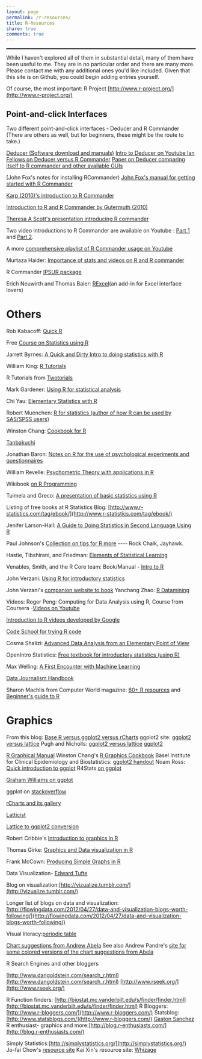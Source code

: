 ```yaml
---
layout: page
permalink: /r-resources/
title: R-Resources
share: true
comments: true
---
```

<style>
hr { display: block; height: 2px;
    border: 0; border-top: 1px solid #ccc;
    margin: 1em 0; padding: 0; }
</style>
<hr COLOR="firebrick" WIDTH="100%">

While I haven't explored all of them in substantial detail, many of them have been useful to me. They are in no particular order and there are many more. Please contact me with any additional ones you'd like included. Given that this site is on Github, you could begin adding entries yourself.

Of course, the most important: R Project [http://www.r-project.org/](http://www.r-project.org/)

## Point-and-click Interfaces

Two different point-and-click interfaces - Deducer and R Commander (There are others as well, but for beginners, these might be the route to take.)

[Deducer (Software download  and manuals)](http://www.deducer.org/pmwiki/index.php?n=Main.DeducerManual?from=Main.HomePage)
[Intro to Deducer on Youtube ](http://www.youtube.com/watch?v=iZ857h2j6wA) 
[Ian Fellows on Deducer versus R Commander](http://www.deducer.org/pmwiki/index.php?n=Main.ComparisonWithThePackageRcmdr)
[Paper on Deducer comparing itself to R commander and other available GUIs](http://www.jstatsoft.org/v49/i08/paper)

[John Fox's notes for installing  RCommander) 
[John Fox's manual for getting started with R Commander](http://socserv.mcmaster.ca/jfox/Misc/Rcmdr/Getting-Started-with-the-Rcmdr.pdf) 

[Karp (2010)'s introduction to R Commander](http://cran.r-project.org/doc/contrib/Karp-Rcommander-intro.pdf)

[Introduction to R and R Commander by Gutermuth (2010)](http://www.wlu.ca/documents/42689/Introduction_to_R_and_R_Commander.pdf)

[Theresa A Scott's presentation introducing R commander](http://biostat.mc.vanderbilt.edu/wiki/pub/Main/TheresaScott/RCommander.TAScott.handout.pdf)

Two video introductions to R Commander are available on Youtube : [Part 1](http://www.youtube.com/watch?v=V52baivx26w) and [Part 2](http://www.youtube.com/watch?v=cfhG-zvsBNs).

A more [comprehensive playlist of R Commander usage on Youtube](http://www.youtube.com/playlist?list=PLC8AC75768105D926)

Murtaza Haider: [Importance of stats and videos on R and R commander](https://sites.google.com/site/statsr4us/)

R Commander [IPSUR package](http://class.ysu.edu/~chang/R_Inst/IPSURRcmdr.pdf)

Erich Neuwirth and Thomas Baier: [RExcel](http://www.statconn.com/)(an add-in for Excel interface lovers)
 
# Others

Rob Kabacoff: [Quick R](http://www.statmethods.net/)

Free [Course on Statistics using R](http://courses.statistics.com/software/R/Rhome.htm)

Jarrett Byrnes: [A Quick and Dirty Intro to doing statistics with R](http://homes.msi.ucsb.eduA/~byrnes/rtutorial.html)

William King: [R Tutorials](http://ww2.coastal.edu/kingw/statistics/R-tutorials/index.html)

R Tutorials from [Twotorials](http://www.twotorials.com/)

Mark Gardener: [Using R for statistical analysis](http://www.gardenersown.co.uk/education/lectures/r/basics.htm)

Chi Yau: [Elementary Statistics with R](http://www.r-tutor.com/elementary-statistics)

Robert Muenchen: [R for statistics (author of how R can be used by SAS/SPSS users)](http://r4stats.com/)

Winston Chang: [Cookbook for R](http://www.cookbook-r.com/)

[Tanbakuchi](http://www.tanbakuchi.com/Resources/R_Statistics/RBasics.html)

Jonathan Baron: [Notes on R for the use of psychological experiments and questionnaires](http://www.psych.upenn.edu/~baron/rpsych/rpsych.html)

William Revelle: [Psychometric Theory with applications in R](http://personality-project.org/r/book/)

Wikibook [on R Programming](http://en.wikibooks.org/wiki/R_Programming)

Tuimela and Greco: [A presentation of basic statistics using R](https://extras.csc.fi/biosciences/courses/basicR/all_v2_Basic_statistics_using_R.pdf)

Listing of free books at R Statistics Blog: [http://www.r-statistics.com/tag/ebook/](http://www.r-statistics.com/tag/ebook/)

Jenifer Larson-Hall: [A Guide to Doing Statistics in Second Language Using R](http://cw.routledge.com/textbooks/9780805861853/guide-to-R.asp)

Paul Johnson's [Collection on tips for R more](http://pj.freefaculty.org/R/) ---- Rock Chalk, Jayhawk.

Hastie, Tibshirani, and Friedman: [Elements of Statistical Learning](http://www-stat.stanford.edu/~tibs/ElemStatLearn/)

Venables, Smith, and the R Core team: Book/Manual - [Intro to R](http://cran.r-project.org/doc/manuals/R-intro.pdf)

John Verzani: [Using R for introductory statistics](http://cran.r-project.org/doc/contrib/Verzani-SimpleR.pdf)

John Verzani's [companion website to book](http://www.math.csi.cuny.edu/Statistics/R/simpleR/)
Yanchang Zhao: [R Datamining](http://www.rdatamining.com/)

Videos: Roger Peng: Computing for Data Analysis using R, Course from Coursera -[Videos on Youtube](http://www.youtube.com/watch?v=ZFaWxxzouCY&list=PLjTlxb-wKvXNSDfcKPFH2gzHGyjpeCZmJ&index=3)

[Introduction to R videos developed by Google](http://www.youtube.com/playlist?list=PLOU2XLYxmsIK9qQfztXeybpHvru-TrqAP)

[Code School for trying R code](http://tryr.codeschool.com/)

Cosma Shalizi: [Advanced Data Analysis from an Elementary Point of View](http://www.stat.cmu.edu/~cshalizi/ADAfaEPoV/ADAfaEPoV.pdf)

OpenIntro Statistics: [Free textbook for introductory statistics (using R)](http://www.openintro.org/stat/textbook.php)

Max Welling: [A First Encounter with Machine Learning](https://www.ics.uci.edu/~welling/teaching/273ASpring10/IntroMLBook.pdf)

[Data Journalism Handbook](http://datajournalismhandbook.org/1.0/en/index.html)

Sharon Machlis from Computer World magazine: [60+ R resources](http://www.computerworld.com/s/article/9239799/60_R_resources_to_improve_your_data_skills?taxonomyId=9&pageNumber=1) and [Beginner's guide to R](http://www.computerworld.com/s/article/9239625/Beginner_s_guide_to_R_Introduction)

# Graphics

From this blog: [Base R versus ggplot2 versus rCharts](http://analyticsandvisualization.blogspot.com/p/blog-page_7.html)
ggplot2 site: [ggplot2 versus lattice](http://docs.ggplot2.org/0.9.3.1/translate_qplot_lattice.html)
Pugh and Nicholls: [ggplot2 versus lattice](http://www.scribd.com/doc/176017409/Lattice-vs-Ggplot2-by-Richard-Pugh-and-Andy-Nicholls)
[ggplot2](http://ggplot2.org/)

[R Graphical Manual](http://rgm3.lab.nig.ac.jp/RGM/)
Winston Chang's [R Graphics Cookbook](http://www.cookbook-r.com/Graphs/)
Basel Institute for Clinical Epidemiology and Biostatistics: [ggplot2 handout](http://www.ceb-institute.org/bbs/wp-content/uploads/2011/09/handout_ggplot2.pdf)
Noam Ross: [Quick introduction to ggplot](http://www.noamross.net/blog/2012/10/5/ggplot-introduction.html)
R4Stats [on ggplot](http://r4stats.com/examples/graphics-ggplot2/)

[Graham Williams on ggplot](http://onepager.togaware.com/GGPlot2.pdf)

ggplot on [stackoverflow](http://stackoverflow.com/tags/ggplot2)

[rCharts and its gallery](http://rcharts.io/) 

[Latticist](https://code.google.com/p/latticist/)

[Lattice to ggplot2 conversion](http://learnr.wordpress.com/2009/06/28/ggplot2-version-of-figures-in-lattice-multivariate-data-visualization-with-r-part-1/)

Robert Cribbie's [Introduction to graphics in R](http://www.psych.yorku.ca/cribbie/R%20Course/r_course_2011_day3.pdf)

Thomas Girke: [Graphics and Data visualization in R](http://faculty.ucr.edu/~tgirke/HTML_Presentations/Manuals/Rgraphics/Rgraphics.pdf)

Frank McCown: [Producing Simple Graphs in R](http://www.harding.edu/fmccown/r/)

Data Visualization- [Edward Tufte](http://www.edwardtufte.com/tufte/)

Blog on visualization:[http://vizualize.tumblr.com/](http://vizualize.tumblr.com/)

Longer list of blogs on data and visualization:[http://flowingdata.com/2012/04/27/data-and-visualization-blogs-worth-following/](http://flowingdata.com/2012/04/27/data-and-visualization-blogs-worth-following/)

Visual literacy:[periodic table](http://www.visual-literacy.org/periodic_table/periodic_table.html)

[Chart suggestions from Andrew Abela](http://www.extremepresentation.com/design/charts/)
See also Andrew Pandre's [site for some colored versions of the chart suggestions from Abela](http://apandre.files.wordpress.com/2011/02/chartchooserincolor.jpg)

R Search Engines and other bloggers

[http://www.dangoldstein.com/search_r.html](http://www.dangoldstein.com/search_r.html) 
[http://www.rseek.org/](http://www.rseek.org/)

R Function finders: [http://biostat.mc.vanderbilt.edu/s/finder/finder.html](http://biostat.mc.vanderbilt.edu/s/finder/finder.html)
R Bloggers: [http://www.r-bloggers.com/](http://www.r-bloggers.com/)
Statsblog: [http://www.statsblogs.com/](http://www.r-bloggers.com/)
[Gaston Sanchez](http://www.gastonsanchez.com/)
R enthusiast- graphics and more:[http://blog.r-enthusiasts.com/](http://blog.r-enthusiasts.com/)

Simply Statistics:[http://simplystatistics.org/](http://simplystatistics.org/)
Jo-fai Chow's [resource site](http://blenditbayes.blogspot.co.uk/2013/03/r-where-should-i-start.html)
Kai Xin's resource site: [Whizage](http://whizage.org/) 
